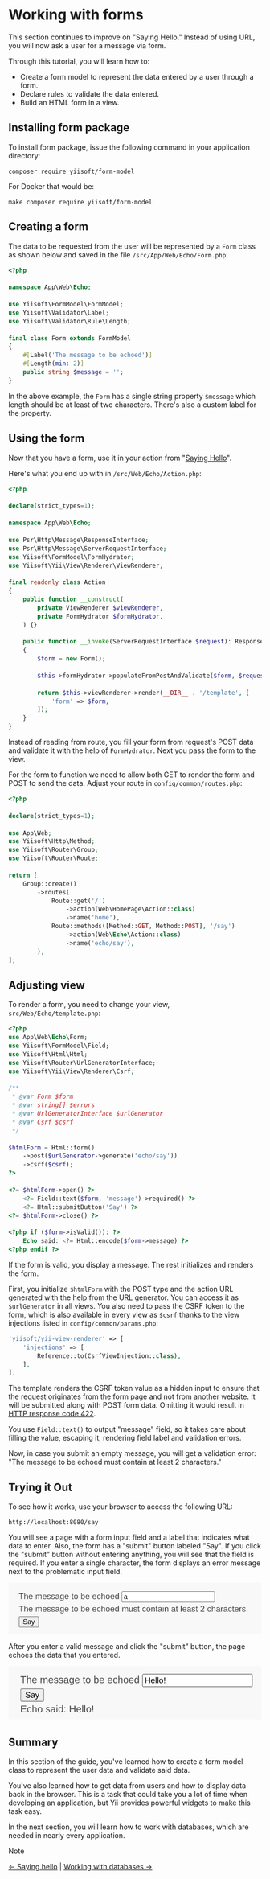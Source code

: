 # Working with forms

This section continues to improve on "Saying Hello." Instead of using URL, you will now ask a user for a message via form.

Through this tutorial, you will learn how to:

* Create a form model to represent the data entered by a user through a form.
* Declare rules to validate the data entered.
* Build an HTML form in a view.

## Installing form package

To install form package, issue the following command in your application directory:

```
composer require yiisoft/form-model
```

For Docker that would be:

```
make composer require yiisoft/form-model
```

## Creating a form <span id="creating-form"></span>

The data to be requested from the user will be represented by a `Form` class as shown below and
saved in the file `/src/App/Web/Echo/Form.php`:

```php
<?php

namespace App\Web\Echo;

use Yiisoft\FormModel\FormModel;
use Yiisoft\Validator\Label;
use Yiisoft\Validator\Rule\Length;

final class Form extends FormModel
{
    #[Label('The message to be echoed')]
    #[Length(min: 2)]
    public string $message = '';
}
```

In the above example, the `Form` has a single string property `$message` which length should be at least
of two characters. There's also a custom label for the property.

## Using the form <span id="using-form"></span> 

Now that you have a form, use it in your action from "[Saying Hello](hello.md)".

Here's what you end up with in `/src/Web/Echo/Action.php`:

```php
<?php

declare(strict_types=1);

namespace App\Web\Echo;

use Psr\Http\Message\ResponseInterface;
use Psr\Http\Message\ServerRequestInterface;
use Yiisoft\FormModel\FormHydrator;
use Yiisoft\Yii\View\Renderer\ViewRenderer;

final readonly class Action
{
    public function __construct(
        private ViewRenderer $viewRenderer,
        private FormHydrator $formHydrator,
    ) {}

    public function __invoke(ServerRequestInterface $request): ResponseInterface
    {
        $form = new Form();        

        $this->formHydrator->populateFromPostAndValidate($form, $request);

        return $this->viewRenderer->render(__DIR__ . '/template', [
            'form' => $form,
        ]);
    }
}
```

Instead of reading from route, you fill your form from request's POST data and validate it with
the help of `FormHydrator`. Next you pass the form to the view.

For the form to function we need to allow both GET to render the form and POST to send the data.
Adjust your route in `config/common/routes.php`:

```php
<?php

declare(strict_types=1);

use App\Web;
use Yiisoft\Http\Method;
use Yiisoft\Router\Group;
use Yiisoft\Router\Route;

return [
    Group::create()
        ->routes(
            Route::get('/')
                ->action(Web\HomePage\Action::class)
                ->name('home'),
            Route::methods([Method::GET, Method::POST], '/say')
                ->action(Web\Echo\Action::class)
                ->name('echo/say'),
        ),
];
```

## Adjusting view

To render a form, you need to change your view, `src/Web/Echo/template.php`:

```php
<?php
use App\Web\Echo\Form;
use Yiisoft\FormModel\Field;
use Yiisoft\Html\Html;
use Yiisoft\Router\UrlGeneratorInterface;
use Yiisoft\Yii\View\Renderer\Csrf;

/**
 * @var Form $form
 * @var string[] $errors
 * @var UrlGeneratorInterface $urlGenerator
 * @var Csrf $csrf
 */

$htmlForm = Html::form()
    ->post($urlGenerator->generate('echo/say'))
    ->csrf($csrf);
?>

<?= $htmlForm->open() ?>
    <?= Field::text($form, 'message')->required() ?>
    <?= Html::submitButton('Say') ?>
<?= $htmlForm->close() ?>

<?php if ($form->isValid()): ?>
    Echo said: <?= Html::encode($form->message) ?>
<?php endif ?>
```

If the form is valid, you display a message. The rest initializes and renders the form.

First, you initialize `$htmlForm` with the POST type and the action URL generated with the help from the URL generator.
You can access it as `$urlGenerator` in all views. You also need to pass the CSRF token to the form, which is also
available in every view as `$csrf` thanks to the view injections listed in `config/common/params.php`:

```php
'yiisoft/yii-view-renderer' => [
    'injections' => [
        Reference::to(CsrfViewInjection::class),
    ],
],
```

The template renders the CSRF token value as a hidden input to ensure that the request originates from
the form page and not from another website. It will be submitted along with POST form data. Omitting it would result in
[HTTP response code 422](https://tools.ietf.org/html/rfc4918#section-11.2).

You use `Field::text()` to output "message" field, so it takes care about filling the value, escaping it,
rendering field label and validation errors.

Now, in case you submit an empty message, you will get a validation error: "The message to be echoed must contain
at least 2 characters."

## Trying it Out <span id="trying-it-out"></span>

To see how it works, use your browser to access the following URL:

```
http://localhost:8080/say
```

You will see a page with a form input field and a label that indicates what data to enter.
Also, the form has a "submit" button labeled "Say". If you click the "submit" button without entering anything, you will see
that the field is required. If you enter a single character, the form displays an error message next to
the problematic input field.

![Form with a validation error](img/form-error.png)

After you enter a valid message and click the "submit" button, the page echoes the data that you entered.

![Form with a success message](img/form-success.png)

## Summary <span id="summary"></span>

In this section of the guide, you've learned how to create a form model class to represent the user data and validate
said data.

You've also learned how to get data from users and how to display data back in the browser.
This is a task that could take you a lot of time when developing an application, but Yii provides powerful widgets
to make this task easy.

In the next section, you will learn how to work with databases, which are needed in nearly every application.

> [!NOTE]
> [← Saying hello](hello.md) |
> [Working with databases →](databases.md)
